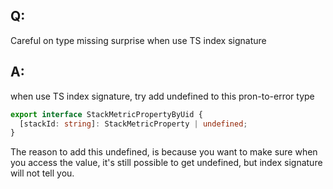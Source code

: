 ## Q:

Careful on type missing surprise when use TS index signature

## A:

when use TS index signature, try add undefined to this pron-to-error type

```ts
export interface StackMetricPropertyByUid {
  [stackId: string]: StackMetricProperty | undefined;
}
```

The reason to add this undefined, is because you want to make sure when you access the value, it's still possible to get undefined, but index signature will not tell you.

